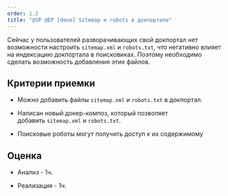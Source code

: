 ```yaml
---
order: 1.2
title: "@SP @EP [done] Sitemap и robots в докпортале"
---
```


Сейчас у пользователей разворачивающих свой докпортал нет возможности настроить `sitemap.xml` и `robots.txt`, что негативно влияет на индексацию докпортала в поисковиках. Поэтому необходимо сделать возможность добавления этих файлов.

## Критерии приемки

-  Можно добавить файлы `sitemap.xml` и `robots.txt` в докпортал.

-  Написан новый докер-композ, который позволяет добавить `sitemap.xml` и `robots.txt`.

-  Поисковые роботы могут получить доступ к их содержимому

## Оценка

-  Анализ - 1ч.

-  Реализация - 1ч.